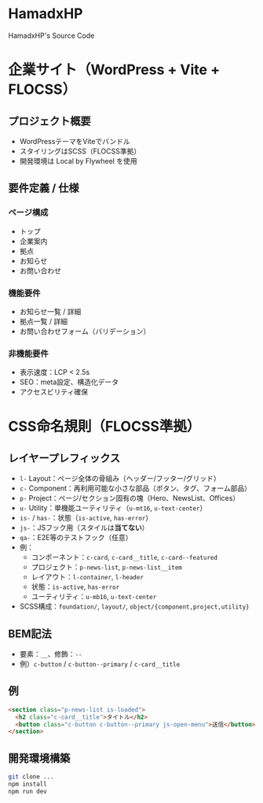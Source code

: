 # HamadxHP
HamadxHP's Source Code

# 企業サイト（WordPress + Vite + FLOCSS）

## プロジェクト概要
- WordPressテーマをViteでバンドル
- スタイリングはSCSS（FLOCSS準拠）
- 開発環境は Local by Flywheel を使用

## 要件定義 / 仕様
### ページ構成
- トップ
- 企業案内
- 拠点
- お知らせ
- お問い合わせ

### 機能要件
- お知らせ一覧 / 詳細
- 拠点一覧 / 詳細
- お問い合わせフォーム（バリデーション）

### 非機能要件
- 表示速度：LCP < 2.5s
- SEO：meta設定、構造化データ
- アクセスビリティ確保

# CSS命名規則（FLOCSS準拠）

## レイヤープレフィックス
- `l-` Layout：ページ全体の骨組み（ヘッダー/フッター/グリッド）
- `c-` Component：再利用可能な小さな部品（ボタン、タグ、フォーム部品）
- `p-` Project：ページ/セクション固有の塊（Hero、NewsList、Offices）
- `u-` Utility：単機能ユーティリティ（`u-mt16`, `u-text-center`）
- `is-` / `has-`：状態（`is-active`, `has-error`）
- `js-`：JSフック用（スタイルは**当てない**）
- `qa-`：E2E等のテストフック（任意）
- 例：
  - コンポーネント：`c-card`, `c-card__title`, `c-card--featured`
  - プロジェクト：`p-news-list`, `p-news-list__item`
  - レイアウト：`l-container`, `l-header`
  - 状態：`is-active`, `has-error`
  - ユーティリティ：`u-mb16`, `u-text-center`
- SCSS構成：`foundation/`, `layout/`, `object/{component,project,utility}`

## BEM記法
- 要素：`__`、修飾：`--`
- 例）`c-button` / `c-button--primary` / `c-card__title`

## 例
```html
<section class="p-news-list is-loaded">
  <h2 class="c-card__title">タイトル</h2>
  <button class="c-button c-button--primary js-open-menu">送信</button>
</section>
```

## 開発環境構築
```bash
git clone ...
npm install
npm run dev
